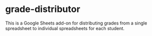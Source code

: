 # grade-distributor

This is a Google Sheets add-on for distributing grades from a single spreadsheet to individual spreadsheets for each student.
